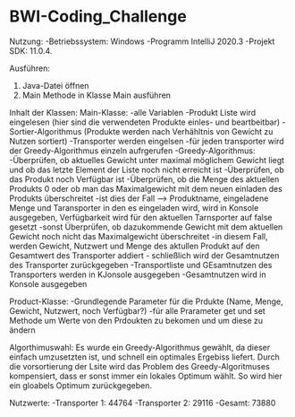 # BWI-Coding_Challenge
Nutzung:
-Betriebssystem: Windows
-Programm IntelliJ 2020.3
-Projekt SDK: 11.0.4.

Ausführen:
1. Java-Datei öffnen
2. Main Methode in Klasse Main ausführen

Inhalt der Klassen:
Main-Klasse: 
-alle Variablen
-Produkt Liste wird eingelesen (hier sind die verwendeten Produkte einles- und beartbeitbar)
-Sortier-Algorithmus (Produkte werden nach Verhähltnis von Gewicht zu Nutzen sortiert)
-Transporter werden eingelsen
-für jeden transporter wird der Greedy-Algorithmus einzeln aufrgerufen
-Greedy-Algorithmus:
              -Überprüfen, ob aktuelles Gewicht unter maximal möglichem Gewicht liegt und ob das letzte Element der Liste noch nicht erreicht ist 
              -Überprüfen, ob das Produkt noch Verfügbar ist
              -Überprüfen, ob die Menge des aktuellen Produkts 0 oder ob man das Maximalgewicht mit dem neuen einladen des Produkts überschreitet
              -ist dies der Fall --> Produktname, eingeladene Menge und Taransporter in den es eingeladen wird, wird in Konsole ausgegeben, Verfügbarkeit wird für den aktuellen Tarnsporter auf false gesetzt
              -sonst Überprüfen, ob dazukommende Gewicht mit dem aktuellen Gewicht noch nicht das Maximalgewicht überschreitet
              -in diesem Fall, werden Gewicht, Nutzwert und Menge des aktullen Produkt auf den Gesamtwert des Transporter addiert
              - schließlich wird der Gesamtnutzen des Transporter zurückgegeben
-Transportliste und GEsamtnutzen des Transporters werden in KJonsole ausgegeben
-Gesamtnutzen wird in Konsole ausgegeben

Product-Klasse:
-Grundlegende Parameter für die Prdukte (Name, Menge, Gewicht, Nutzwert, noch Verfügbar?)
-für alle Prarameter get und set Methode um Werte von den Prdoukten zu bekomen und um diese zu ändern


Algorthimuswahl:
Es wurde ein Greedy-Algorithmus gewählt, da dieser einfach umzusetzten ist, und schnell ein optimales Ergebiss liefert. Durch die vorsortierung der Lsite wird das Problem des Greedy-Algoritmuses kompensiert, dass er sonst immer ein lokales Optimum wählt. So wird hier ein gloabels Optimum zurückgegeben.

Nutzwerte:
-Transporter 1: 44764
-Transporter 2: 29116
-Gesamt: 73880
